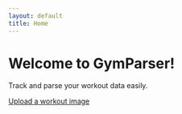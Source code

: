```yaml
---
layout: default
title: Home
---
```


<h1>Welcome to GymParser!</h1>
<p>Track and parse your workout data easily.</p>
<a href="/upload">Upload a workout image</a>

